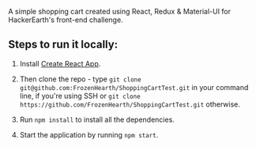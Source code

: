 A simple shopping cart created using React, Redux & Material-UI for HackerEarth's front-end challenge.

## Steps to run it locally:

1. Install [Create React App](https://github.com/facebook/create-react-app).

2. Then clone the repo - type `git clone git@github.com:FrozenHearth/ShoppingCartTest.git` in your command line, if you're using SSH or `git clone https://github.com/FrozenHearth/ShoppingCartTest.git` otherwise.

3. Run `npm install` to install all the dependencies.

4. Start the application by running `npm start`.


